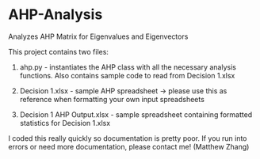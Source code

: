 # AHP-Analysis
Analyzes AHP Matrix for Eigenvalues and Eigenvectors

This project contains two files:
1. ahp.py - instantiates the AHP class with all the necessary analysis functions. Also contains sample code to read from Decision 1.xlsx

2. Decision 1.xlsx - sample AHP spreadsheet -> please use this as reference when formatting your own input spreadsheets

3. Decision 1 AHP Output.xlsx - sample spreadsheet containing formatted statistics for Decision 1.xlsx

I coded this really quickly so documentation is pretty poor. If you run into errors or need more documentation, please contact me! (Matthew Zhang)
